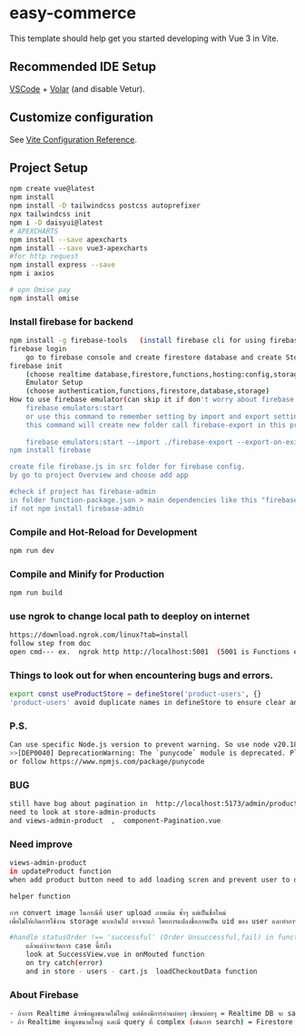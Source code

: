# easy-commerce

This template should help get you started developing with Vue 3 in Vite.

## Recommended IDE Setup

[VSCode](https://code.visualstudio.com/) + [Volar](https://marketplace.visualstudio.com/items?itemName=Vue.volar) (and disable Vetur).

## Customize configuration

See [Vite Configuration Reference](https://vitejs.dev/config/).

## Project Setup

```sh
npm create vue@latest
npm install
npm install -D tailwindcss postcss autoprefixer
npx tailwindcss init
npm i -D daisyui@latest
# APEXCHARTS  
npm install --save apexcharts
npm install --save vue3-apexcharts
#for http request
npm install express --save 
npm i axios 

# opn Omise pay
npm install omise
```
### Install firebase for backend
```sh
npm install -g firebase-tools   (install firebase cli for using firebase command) and firebase --version for check if cli is installed.
firebase login
    go to firebase console and create firestore database and create Storage  
firebase init
    (choose realtime database,firestore,functions,hosting:config,storage,emulators)
    Emulator Setup
    (choose authentication,functions,firestore,database,storage)
How to use firebase emulator(can skip it if don't worry about firebase pricing)
    firebase emulators:start
    or use this command to remember setting by import and export setting
    this command will create new folder call firebase-export in this project >>
    
    firebase emulators:start --import ./firebase-export --export-on-exit ./firebase-export
npm install firebase

create file firebase.js in src folder for firebase config.
by go to project Overview and choose add app

#check if project has firebase-admin 
in folder function-package.json > main dependencies like this "firebase-admin": "^12.1.0"
if not npm install firebase-admin
```


### Compile and Hot-Reload for Development

```sh
npm run dev
```

### Compile and Minify for Production

```sh
npm run build
```

### use ngrok to change local path to deeploy on internet
```sh
https://download.ngrok.com/linux?tab=install
follow step from doc
open cmd--- ex.  ngrok http http://localhost:5001  (5001 is Functions emulator port)
```

### Things to look out for when encountering bugs and errors.
```sh
export const useProductStore = defineStore('product-users', {} 
'product-users' avoid duplicate names in defineStore to ensure clear and maintainable code.
```

### P.S.
```sh
Can use specific Node.js version to prevent warning. So use node v20.18.0 (npm v10.8.2) with command nvm i 20.18.0 for install and nvm use 20.18.0 --save 
>>[DEP0040] DeprecationWarning: The `punycode` module is deprecated. Please use a userland alternative instead.
or follow https://www.npmjs.com/package/punycode
```

### BUG
```sh
still have bug about pagination in  http://localhost:5173/admin/products
need to look at store-admin-products
and views-admin-product  ,  component-Pagination.vue
```

### Need improve
```sh
views-admin-product
in updateProduct function
when add product button need to add loading scren and prevent user to do anything when waiting for loading 

helper function

การ convert image ในกรณีที่ user upload ภาพเดิม ซ้ำๆ แต่เป็นชื่อใหม่
เพื่อไม่ให้เกิดการใช้งาน storage มากเกินไป อาจจะแก้ โดยการแปลงชื่อภาพเป็น uid ของ user และทำการแปลงเป็น type ตามที่เราต้องการ และอาจจะอนุญาตให้ upload มาแค่ png หรือ jpg หรือเมื่อ user upload มาเป็น format ไหน ให้แปลง format ไปเป็นตามที่เราต้องการ 

#handle statusOrder !== 'successful' (Order Unsuccessful,fail) in functions folder - index.js
    แล้วแต่ว่าจะจัดการ case นี้ยังไง
    look at SuccessView.vue in onMouted function
    on try catch(error)
    and in store - users - cart.js  loadCheckoutData function
```

### About Firebase
```sh
- ถ้าการ Realtime ด้วยข้อมูลขนาดไม่ใหญ่ แต่ต้องมีการอ่านบ่อยๆ เขียนบ่อยๆ = Realtime DB จะ save cost ได้มากกว่า (Firestore จะ save cost ได้แค่ขา read แต่ write ยังคิดเหมือนเดิม)
- ถ้า Realtime ข้อมูลขนาดใหญ่ และมี query ที่ complex (เช่นการ search) = Firestore + Offline cache 
```
